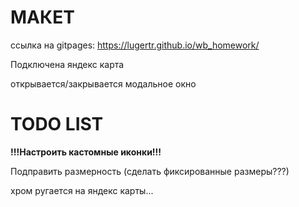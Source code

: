# МАКЕТ
ссылка на gitpages: https://lugertr.github.io/wb_homework/

Подключена яндекс карта

открывается/закрывается модальное окно
# TODO LIST
**!!!Настроить кастомные иконки!!!**

Подправить размерность (сделать фиксированные размеры???)

хром ругается на яндекс карты...






